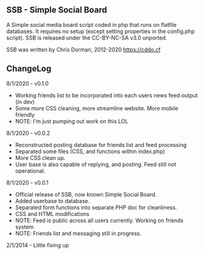 SSB - Simple Social Board
----
A Simple social media board script coded in php that runs on flatfile databases. It requires 
no setup (except setting properties in the config.php script). SSB is released 
under the CC-BY-NC-SA v3.0 unported.

SSB was written by Chris Dorman, 2012-2020 <https://cddo.cf>


ChangeLog
----
8/1/2020 - v0.1.0
* Working friends list to be incorporated into each users news feed output (in dev)
* Some more CSS cleaning, more streamline website. More mobile friendly 
* NOTE: I'm just pumping out work on this LOL

8/1/2020 - v0.0.2
* Reconstructed posting database for friends list and feed processing
* Separated some files (CSS, and functions within index.php)
* More CSS clean up.
* User base is also capable of replying, and posting. Feed still not operational.

8/1/2020 - v0.0.1
* Official release of SSB, now known Simple Social Board.
* Added userbase to database.
* Separated form functions into separate PHP doc for cleanliness.
* CSS and HTML modifications
* NOTE: Feed is public across all users currently. Working on friends system
* NOTE: Friends list and messaging still in progress.

2/1/2014 -
	Little fixing up
